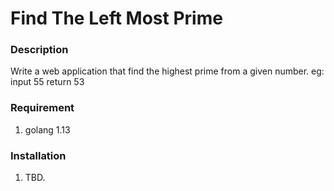 # Find The Left Most Prime

### Description

Write a web application that find the highest prime from a given number. eg: input 55 return 53

### Requirement

1. golang 1.13

### Installation

1. TBD.



